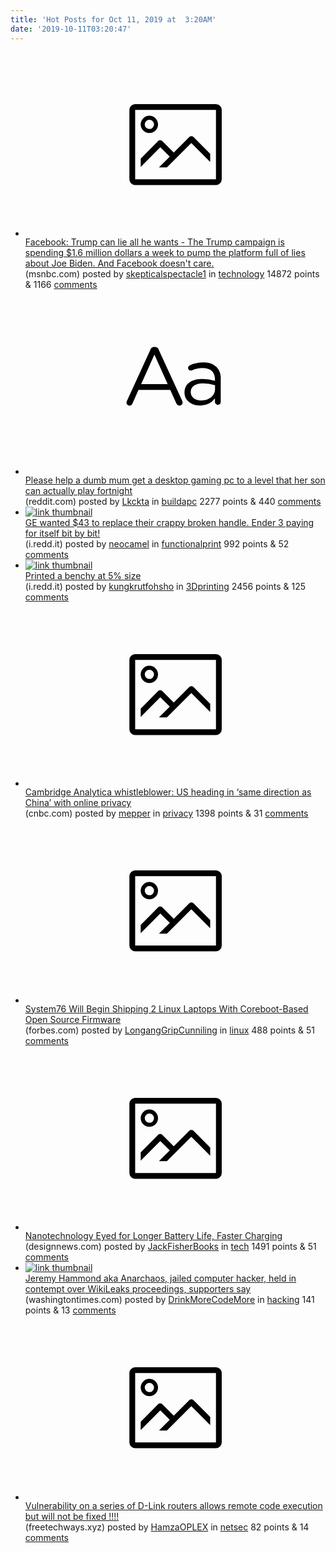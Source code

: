 ```yaml
---
title: 'Hot Posts for Oct 11, 2019 at  3:20AM'
date: '2019-10-11T03:20:47'
---
```

<ul>
<li><a href='https://www.msnbc.com/all-in/watch/facebook-trump-can-lie-all-he-wants-70956101546?cid=sm_npd_ms_tw_ma'><svg version='1.1' viewBox='-34 -14 104 64' preserveAspectRatio='xMidYMid meet' xmlns='http://www.w3.org/2000/svg' xmlns:xlink='http://www.w3.org/1999/xlink'>
    <title>link thumbnail</title>
    <path d='M32,4H4A2,2,0,0,0,2,6V30a2,2,0,0,0,2,2H32a2,2,0,0,0,2-2V6A2,2,0,0,0,32,4ZM4,30V6H32V30Z'></path>
    <path d='M8.92,14a3,3,0,1,0-3-3A3,3,0,0,0,8.92,14Zm0-4.6A1.6,1.6,0,1,1,7.33,11,1.6,1.6,0,0,1,8.92,9.41Z'></path>
    <path d='M22.78,15.37l-5.4,5.4-4-4a1,1,0,0,0-1.41,0L5.92,22.9v2.83l6.79-6.79L16,22.18l-3.75,3.75H15l8.45-8.45L30,24V21.18l-5.81-5.81A1,1,0,0,0,22.78,15.37Z'></path>
</svg></a><div><div class='linkTitle'><a href='https://www.msnbc.com/all-in/watch/facebook-trump-can-lie-all-he-wants-70956101546?cid=sm_npd_ms_tw_ma'>Facebook: Trump can lie all he wants - The Trump campaign is spending $1.6 million dollars a week to pump the platform full of lies about Joe Biden. And Facebook doesn't care.</a></div>(msnbc.com) posted by <a href='https://www.reddit.com/user/skepticalspectacle1'>skepticalspectacle1</a> in <a href='https://www.reddit.com/r/technology'>technology</a> 14872 points & 1166 <a href='https://www.reddit.com/r/technology/comments/dg13f4/facebook_trump_can_lie_all_he_wants_the_trump/'>comments</a></div></li>

<li><a href='https://www.reddit.com/r/buildapc/comments/dg2yj5/please_help_a_dumb_mum_get_a_desktop_gaming_pc_to/'><svg version='1.1' viewBox='-34 -12 104 64' preserveAspectRatio='xMidYMid slice' xmlns='http://www.w3.org/2000/svg' xmlns:xlink='http://www.w3.org/1999/xlink'>
    <title>text link thumbnail</title>
    <path d='M12.19,8.84a1.45,1.45,0,0,0-1.4-1h-.12a1.46,1.46,0,0,0-1.42,1L1.14,26.56a1.29,1.29,0,0,0-.14.59,1,1,0,0,0,1,1,1.12,1.12,0,0,0,1.08-.77l2.08-4.65h11l2.08,4.59a1.24,1.24,0,0,0,1.12.83,1.08,1.08,0,0,0,1.08-1.08,1.64,1.64,0,0,0-.14-.57ZM6.08,20.71l4.59-10.22,4.6,10.22Z'>
    </path>
    <path d='M32.24,14.78A6.35,6.35,0,0,0,27.6,13.2a11.36,11.36,0,0,0-4.7,1,1,1,0,0,0-.58.89,1,1,0,0,0,.94.92,1.23,1.23,0,0,0,.39-.08,8.87,8.87,0,0,1,3.72-.81c2.7,0,4.28,1.33,4.28,3.92v.5a15.29,15.29,0,0,0-4.42-.61c-3.64,0-6.14,1.61-6.14,4.64v.05c0,2.95,2.7,4.48,5.37,4.48a6.29,6.29,0,0,0,5.19-2.48V26.9a1,1,0,0,0,1,1,1,1,0,0,0,1-1.06V19A5.71,5.71,0,0,0,32.24,14.78Zm-.56,7.7c0,2.28-2.17,3.89-4.81,3.89-1.94,0-3.61-1.06-3.61-2.86v-.06c0-1.8,1.5-3,4.2-3a15.2,15.2,0,0,1,4.22.61Z'>
    </path>
</svg></a><div><div class='linkTitle'><a href='https://www.reddit.com/r/buildapc/comments/dg2yj5/please_help_a_dumb_mum_get_a_desktop_gaming_pc_to/'>Please help a dumb mum get a desktop gaming pc to a level that her son can actually play fortnight</a></div>(reddit.com) posted by <a href='https://www.reddit.com/user/Lkckta'>Lkckta</a> in <a href='https://www.reddit.com/r/buildapc'>buildapc</a> 2277 points & 440 <a href='https://www.reddit.com/r/buildapc/comments/dg2yj5/please_help_a_dumb_mum_get_a_desktop_gaming_pc_to/'>comments</a></div></li>

<li><a href='https://i.redd.it/4gqipeq3mrr31.jpg'><img src='https://b.thumbs.redditmedia.com/S5bULvx1bpOfS-BzsK7zbrkFbPYlWEUKgFGjMgPMnYE.jpg' alt='link thumbnail'></a><div><div class='linkTitle'><a href='https://i.redd.it/4gqipeq3mrr31.jpg'>GE wanted $43 to replace their crappy broken handle. Ender 3 paying for itself bit by bit!</a></div>(i.redd.it) posted by <a href='https://www.reddit.com/user/neocamel'>neocamel</a> in <a href='https://www.reddit.com/r/functionalprint'>functionalprint</a> 992 points & 52 <a href='https://www.reddit.com/r/functionalprint/comments/dg35jc/ge_wanted_43_to_replace_their_crappy_broken/'>comments</a></div></li>

<li><a href='https://i.redd.it/11jckh2l7pr31.jpg'><img src='https://a.thumbs.redditmedia.com/x5HQDtaLmqR2PBi6LfiqEcIFUSWLEGpFhDbm0nD7Ca0.jpg' alt='link thumbnail'></a><div><div class='linkTitle'><a href='https://i.redd.it/11jckh2l7pr31.jpg'>Printed a benchy at 5% size</a></div>(i.redd.it) posted by <a href='https://www.reddit.com/user/kungkrutfohsho'>kungkrutfohsho</a> in <a href='https://www.reddit.com/r/3Dprinting'>3Dprinting</a> 2456 points & 125 <a href='https://www.reddit.com/r/3Dprinting/comments/dfwklf/printed_a_benchy_at_5_size/'>comments</a></div></li>

<li><a href='https://www.cnbc.com/2019/10/09/cambridge-analytica-whistleblower-us-following-china-with-privacy.html'><svg version='1.1' viewBox='-34 -14 104 64' preserveAspectRatio='xMidYMid meet' xmlns='http://www.w3.org/2000/svg' xmlns:xlink='http://www.w3.org/1999/xlink'>
    <title>link thumbnail</title>
    <path d='M32,4H4A2,2,0,0,0,2,6V30a2,2,0,0,0,2,2H32a2,2,0,0,0,2-2V6A2,2,0,0,0,32,4ZM4,30V6H32V30Z'></path>
    <path d='M8.92,14a3,3,0,1,0-3-3A3,3,0,0,0,8.92,14Zm0-4.6A1.6,1.6,0,1,1,7.33,11,1.6,1.6,0,0,1,8.92,9.41Z'></path>
    <path d='M22.78,15.37l-5.4,5.4-4-4a1,1,0,0,0-1.41,0L5.92,22.9v2.83l6.79-6.79L16,22.18l-3.75,3.75H15l8.45-8.45L30,24V21.18l-5.81-5.81A1,1,0,0,0,22.78,15.37Z'></path>
</svg></a><div><div class='linkTitle'><a href='https://www.cnbc.com/2019/10/09/cambridge-analytica-whistleblower-us-following-china-with-privacy.html'>Cambridge Analytica whistleblower: US heading in ‘same direction as China’ with online privacy</a></div>(cnbc.com) posted by <a href='https://www.reddit.com/user/mepper'>mepper</a> in <a href='https://www.reddit.com/r/privacy'>privacy</a> 1398 points & 31 <a href='https://www.reddit.com/r/privacy/comments/dfxyop/cambridge_analytica_whistleblower_us_heading_in/'>comments</a></div></li>

<li><a href='https://www.forbes.com/sites/jasonevangelho/2019/10/10/system76-will-begin-shipping-2-linux-laptops-with-coreboot-based-open-source-firmware'><svg version='1.1' viewBox='-34 -14 104 64' preserveAspectRatio='xMidYMid meet' xmlns='http://www.w3.org/2000/svg' xmlns:xlink='http://www.w3.org/1999/xlink'>
    <title>link thumbnail</title>
    <path d='M32,4H4A2,2,0,0,0,2,6V30a2,2,0,0,0,2,2H32a2,2,0,0,0,2-2V6A2,2,0,0,0,32,4ZM4,30V6H32V30Z'></path>
    <path d='M8.92,14a3,3,0,1,0-3-3A3,3,0,0,0,8.92,14Zm0-4.6A1.6,1.6,0,1,1,7.33,11,1.6,1.6,0,0,1,8.92,9.41Z'></path>
    <path d='M22.78,15.37l-5.4,5.4-4-4a1,1,0,0,0-1.41,0L5.92,22.9v2.83l6.79-6.79L16,22.18l-3.75,3.75H15l8.45-8.45L30,24V21.18l-5.81-5.81A1,1,0,0,0,22.78,15.37Z'></path>
</svg></a><div><div class='linkTitle'><a href='https://www.forbes.com/sites/jasonevangelho/2019/10/10/system76-will-begin-shipping-2-linux-laptops-with-coreboot-based-open-source-firmware'>System76 Will Begin Shipping 2 Linux Laptops With Coreboot-Based Open Source Firmware</a></div>(forbes.com) posted by <a href='https://www.reddit.com/user/LongangGripCunniling'>LongangGripCunniling</a> in <a href='https://www.reddit.com/r/linux'>linux</a> 488 points & 51 <a href='https://www.reddit.com/r/linux/comments/dg1yio/system76_will_begin_shipping_2_linux_laptops_with/'>comments</a></div></li>

<li><a href='https://www.designnews.com/materials-assembly/nanotechnology-eyed-longer-battery-life-faster-charging/3174266961651'><svg version='1.1' viewBox='-34 -14 104 64' preserveAspectRatio='xMidYMid meet' xmlns='http://www.w3.org/2000/svg' xmlns:xlink='http://www.w3.org/1999/xlink'>
    <title>link thumbnail</title>
    <path d='M32,4H4A2,2,0,0,0,2,6V30a2,2,0,0,0,2,2H32a2,2,0,0,0,2-2V6A2,2,0,0,0,32,4ZM4,30V6H32V30Z'></path>
    <path d='M8.92,14a3,3,0,1,0-3-3A3,3,0,0,0,8.92,14Zm0-4.6A1.6,1.6,0,1,1,7.33,11,1.6,1.6,0,0,1,8.92,9.41Z'></path>
    <path d='M22.78,15.37l-5.4,5.4-4-4a1,1,0,0,0-1.41,0L5.92,22.9v2.83l6.79-6.79L16,22.18l-3.75,3.75H15l8.45-8.45L30,24V21.18l-5.81-5.81A1,1,0,0,0,22.78,15.37Z'></path>
</svg></a><div><div class='linkTitle'><a href='https://www.designnews.com/materials-assembly/nanotechnology-eyed-longer-battery-life-faster-charging/3174266961651'>Nanotechnology Eyed for Longer Battery Life, Faster Charging</a></div>(designnews.com) posted by <a href='https://www.reddit.com/user/JackFisherBooks'>JackFisherBooks</a> in <a href='https://www.reddit.com/r/tech'>tech</a> 1491 points & 51 <a href='https://www.reddit.com/r/tech/comments/dfw7t1/nanotechnology_eyed_for_longer_battery_life/'>comments</a></div></li>

<li><a href='https://www.washingtontimes.com/news/2019/oct/10/jeremy-hammond-jailed-computer-hacker-held-in-cont/'><img src='https://a.thumbs.redditmedia.com/NCS8LUzcAHuD54JLYkjlOfNYQVNSwZ9J2KTBJS_UoT4.jpg' alt='link thumbnail'></a><div><div class='linkTitle'><a href='https://www.washingtontimes.com/news/2019/oct/10/jeremy-hammond-jailed-computer-hacker-held-in-cont/'>Jeremy Hammond aka Anarchaos, jailed computer hacker, held in contempt over WikiLeaks proceedings, supporters say</a></div>(washingtontimes.com) posted by <a href='https://www.reddit.com/user/DrinkMoreCodeMore'>DrinkMoreCodeMore</a> in <a href='https://www.reddit.com/r/hacking'>hacking</a> 141 points & 13 <a href='https://www.reddit.com/r/hacking/comments/dg3cjq/jeremy_hammond_aka_anarchaos_jailed_computer/'>comments</a></div></li>

<li><a href='https://www.freetechways.xyz/2019/10/dlink-router-remote-execution.html'><svg version='1.1' viewBox='-34 -14 104 64' preserveAspectRatio='xMidYMid meet' xmlns='http://www.w3.org/2000/svg' xmlns:xlink='http://www.w3.org/1999/xlink'>
    <title>link thumbnail</title>
    <path d='M32,4H4A2,2,0,0,0,2,6V30a2,2,0,0,0,2,2H32a2,2,0,0,0,2-2V6A2,2,0,0,0,32,4ZM4,30V6H32V30Z'></path>
    <path d='M8.92,14a3,3,0,1,0-3-3A3,3,0,0,0,8.92,14Zm0-4.6A1.6,1.6,0,1,1,7.33,11,1.6,1.6,0,0,1,8.92,9.41Z'></path>
    <path d='M22.78,15.37l-5.4,5.4-4-4a1,1,0,0,0-1.41,0L5.92,22.9v2.83l6.79-6.79L16,22.18l-3.75,3.75H15l8.45-8.45L30,24V21.18l-5.81-5.81A1,1,0,0,0,22.78,15.37Z'></path>
</svg></a><div><div class='linkTitle'><a href='https://www.freetechways.xyz/2019/10/dlink-router-remote-execution.html'>Vulnerability on a series of D-Link routers allows remote code execution but will not be fixed !!!!</a></div>(freetechways.xyz) posted by <a href='https://www.reddit.com/user/HamzaOPLEX'>HamzaOPLEX</a> in <a href='https://www.reddit.com/r/netsec'>netsec</a> 82 points & 14 <a href='https://www.reddit.com/r/netsec/comments/dg52sw/vulnerability_on_a_series_of_dlink_routers_allows/'>comments</a></div></li>

</ul>
